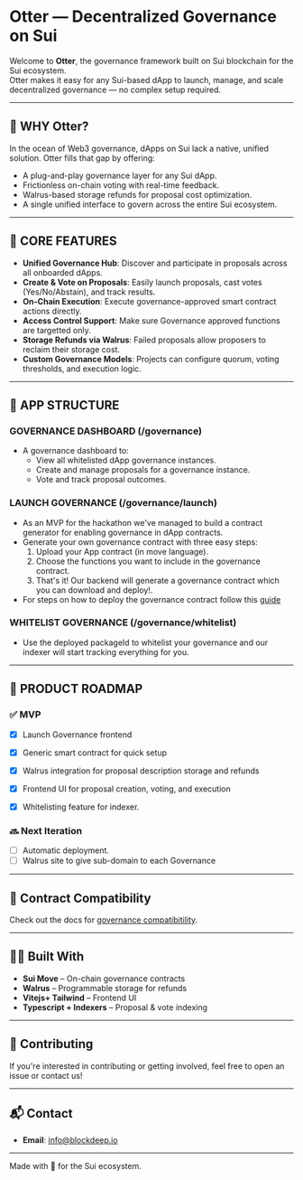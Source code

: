 #  Otter — Decentralized Governance on Sui

Welcome to **Otter**, the governance framework built on Sui blockchain for the Sui ecosystem.  
Otter makes it easy for any Sui-based dApp to launch, manage, and scale decentralized governance — no complex setup required.

---

## 🌊 WHY Otter?

In the ocean of Web3 governance, dApps on Sui lack a native, unified solution. Otter fills that gap by offering:

- A plug-and-play governance layer for any Sui dApp.
- Frictionless on-chain voting with real-time feedback.
- Walrus-based storage refunds for proposal cost optimization.
- A single unified interface to govern across the entire Sui ecosystem.

---

## 🔧 CORE FEATURES

- **Unified Governance Hub**: Discover and participate in proposals across all onboarded dApps.
- **Create & Vote on Proposals**: Easily launch proposals, cast votes (Yes/No/Abstain), and track results.
- **On-Chain Execution**: Execute governance-approved smart contract actions directly.
- **Access Control Support**: Make sure Governance approved functions are targetted only.
- **Storage Refunds via Walrus**: Failed proposals allow proposers to reclaim their storage cost.
- **Custom Governance Models**: Projects can configure quorum, voting thresholds, and execution logic.

---

## 🚀 APP STRUCTURE


### GOVERNANCE DASHBOARD (/governance)
- A governance dashboard to:
  - View all whitelisted dApp governance instances.
  - Create and manage proposals for a governance instance.
  - Vote and track proposal outcomes.

### LAUNCH GOVERNANCE (/governance/launch)
 - As an MVP for the hackathon we've managed to build a contract generator for enabling governance in dApp contracts.
 - Generate your own governance contract with three easy steps:
    1. Upload your App contract (in move language).
    2. Choose the functions you want to include in the governance contract.
    3. That's it! Our backend will generate a governance contract which you can download and deploy!.
  - For steps on how to deploy the governance contract follow this [guide](./docs/Deploy)  

### WHITELIST GOVERNANCE (/governance/whitelist)

- Use the deployed packageId to whitelist your governance and our indexer will start tracking everything for you.

---

## 📅 PRODUCT ROADMAP

### ✅ MVP
- [x] Launch Governance frontend
- [x] Generic smart contract for quick setup
- [x] Walrus integration for proposal description storage and refunds
- [x] Frontend UI for proposal creation, voting, and execution
- [x] Whitelisting feature for indexer.


### 🔜 Next Iteration
- [ ] Automatic deployment.
- [ ] Walrus site to give sub-domain to each Governance
---

## 📘 Contract Compatibility

Check out the docs for [governance compatibitility](./docs/Compatibility).

---

## 🧑‍💻 Built With

- **Sui Move** – On-chain governance contracts
- **Walrus** – Programmable storage for refunds
- **Vitejs+ Tailwind** – Frontend UI
- **Typescript + Indexers** – Proposal & vote indexing

---

## 🤝 Contributing

If you're interested in contributing or getting involved, feel free to open an issue or contact us!

---

## 📬 Contact

- **Email**: info@blockdeep.io

---

Made with 🐋 for the Sui ecosystem.
